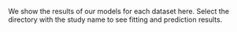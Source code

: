 We show the results of our models for each dataset here. Select the directory with the study name to see fitting and prediction results.
